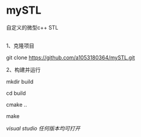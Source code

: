 # mySTL
自定义的微型c++ STL 

##
1、克隆项目
    
git clone https://github.com/a1053180364/mySTL.git

2、构建并运行
    
mkdir build

cd build

cmake ..  

make

*visual studio 任何版本均可打开*